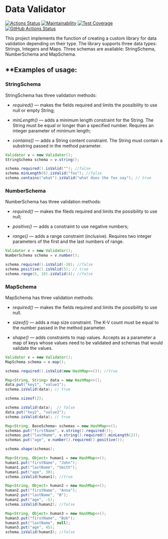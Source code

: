 # **Data Validator**
[![Actions Status](https://github.com/fedorovaea18/java-project-78/actions/workflows/hexlet-check.yml/badge.svg)](https://github.com/fedorovaea18/java-project-78/actions)
[![Maintainability](https://api.codeclimate.com/v1/badges/f98370da14866d304cd0/maintainability)](https://codeclimate.com/github/fedorovaea18/java-project-78/maintainability)
[![Test Coverage](https://api.codeclimate.com/v1/badges/f98370da14866d304cd0/test_coverage)](https://codeclimate.com/github/fedorovaea18/java-project-78/test_coverage)
[![GitHub Actions Status](https://github.com/fedorovaea18/java-project-78/actions/workflows/github-actions.yml/badge.svg)](https://github.com/fedorovaea18/java-project-78/actions)

This project implements the function of creating a custom library for data validation depending on their type. The library supports three data types: Strings, Integers and Maps. Three schemas are available: StringSchema, NumberSchema and MapSchema.

## **Examples of usage:
### **StringSchema**

StringSchema has three validation methods:

- _required()_ — makes the fields required and limits the possibility to use null or empty String;

- _minLength()_ — adds a minimum length constraint for the String. The String must be equal or longer than a specified number. Requires an integer parameter of minimum length;

- _contains()_ — adds a String content constraint. The String must contain a substring passed in the method parameter.

```java
Validator v = new Validator();
StringSchema schema = v.string();

schema.required().isValid(""); //false
schema.minLength(6).isValid("fox"); //false
schema.contains("what").isValid("what does the fox say"); // true
```
### **NumberSchema**

NumberSchema has three validation methods:

- _required()_ — makes the fileds required and limits the possibility to use null;

- _positive()_ — adds a constraint to use negative numbers;

- _range()_ — adds a range constraint (inclusive). Requires two integer parameters of the first and the last numbers of range.

```java
Validator v = new Validator();
NumberSchema schema = v.number();

schema.required().isValid(-10); //false
schema.positive().isValid(5); // true
schema.range(5, 10).isValid(4); //false
```
### **MapSchema**

MapSchema has three validation methods:

- _required()_ — makes the fields required and limits the possibility to use null.

- _sizeof()_ — adds a map size constraint. The K-V count must be equal to the number passed in the method parameter.

- _shape()_ — adds constraints to map values. Accepts as a parameter a map of keys whose values need to be validated and schemas that would validate the values.

```java
Validator v = new Validator();
MapSchema schema = v.map();

schema.required().isValid(new HashMap<>()); //true

Map<String, String> data = new HashMap<>();
data.put("key1", "value1");
schema.isValid(data); // true

schema.sizeof(2);

schema.isValid(data);  // false
data.put("key2", "value2");
schema.isValid(data); // true

Map<String, BaseSchema> schemas = new HashMap<>();
schemas.put("firstName", v.string().required());
schemas.put("lastName", v.string().required().minLength(2));
schemas.put("age", v.number().required().positive());

schema.shape(schemas);

Map<String, Object> human1 = new HashMap<>();
human1.put("firstName", "John");
human1.put("lastName", "Smith");
human1.put("age", 30);
schema.isValid(human1); //true

Map<String, Object> human2 = new HashMap<>();
human2.put("firstName", "Anna");
human2.put("lastName", "B");
human2.put("age", -5);
schema.isValid(human2); //false

Map<String, Object> human3 = new HashMap<>();
human3.put("firstName", "Bob");
human3.put("lastName", null);
human3.put("age", 45);
schema.isValid(human3); //false
```
